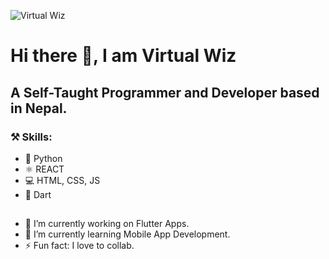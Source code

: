 ![Virtual Wiz](https://i.imgur.com/1RTD4dU.png)
# Hi there 👋, I am Virtual Wiz
## A Self-Taught Programmer and Developer based in Nepal.


### ⚒️ Skills: 
- 🐍 Python 
- ⚛️ REACT 
- 💻 HTML, CSS, JS
- 📱 Dart
##
- 🔭 I’m currently working on Flutter Apps. 
- 🌱 I’m currently learning Mobile App Development. 
- ⚡ Fun fact: I love to collab. 
